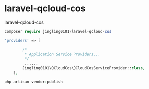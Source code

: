 # laravel-qcloud-cos
laravel-qcloud-cos

```php
composer require jingling0101/laravel-qcloud-cos
```

```php
'providers' => [

        /*
         * Application Service Providers...
         */
         ......
        Jingling0101\QCloudCos\QCloudCosServiceProvider::class,
    ],
```

```php
php artisan vendor:publish
```